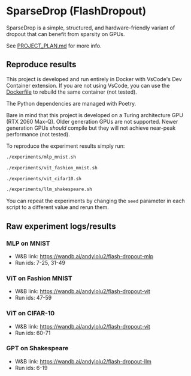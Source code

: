 # SparseDrop (FlashDropout)

SparseDrop is a simple, structured, and hardware-friendly variant of dropout that can benefit from sparsity on GPUs. 

See [PROJECT_PLAN.md](PROJECT_PLAN.md) for more info.

## Reproduce results

This project is developed and run entirely in Docker with VsCode's Dev Container extension. If you are not using VsCode, you can use the [Dockerfile](./.devcontainer/Dockerfile) to rebuild the same container (not tested). 

The Python dependencies are managed with Poetry.

Bare in mind that this project is developed on a Turing architecture GPU (RTX 2060 Max-Q). Older generation GPUs are not supported. Newer generation GPUs *should* compile but they will not achieve near-peak performance (not tested).

To reproduce the experiment results simply run:
```bash
./experiments/mlp_mnist.sh

./experiments/vit_fashion_mnist.sh

./experiments/vit_cifar10.sh

./experiments/llm_shakespeare.sh
```
You can repeat the experiments by changing the `seed` parameter in each script to a different value and rerun them.

## Raw experiment logs/results

### MLP on MNIST

- W&B link: https://wandb.ai/andylolu2/flash-dropout-mlp
- Run ids: 7-25, 31-49

### ViT on Fashion MNIST

- W&B link: https://wandb.ai/andylolu2/flash-dropout-vit
- Run ids: 47-59

### ViT on CIFAR-10

- W&B link: https://wandb.ai/andylolu2/flash-dropout-vit
- Run ids: 60-71

### GPT on Shakespeare

- W&B link: https://wandb.ai/andylolu2/flash-dropout-llm
- Run ids: 6-19
